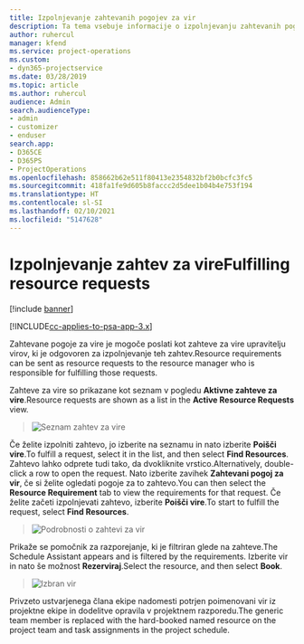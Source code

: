 ```yaml
---
title: Izpolnjevanje zahtevanih pogojev za vir
description: Ta tema vsebuje informacije o izpolnjevanju zahtevanih pogojev za vire.
author: ruhercul
manager: kfend
ms.service: project-operations
ms.custom:
- dyn365-projectservice
ms.date: 03/28/2019
ms.topic: article
ms.author: ruhercul
audience: Admin
search.audienceType:
- admin
- customizer
- enduser
search.app:
- D365CE
- D365PS
- ProjectOperations
ms.openlocfilehash: 858662b62e511f80413e2354832bf2b0bcfc3fc5
ms.sourcegitcommit: 418fa1fe9d605b8faccc2d5dee1b04b4e753f194
ms.translationtype: HT
ms.contentlocale: sl-SI
ms.lasthandoff: 02/10/2021
ms.locfileid: "5147628"
---
```

# <a name="fulfilling-resource-requests"></a><span data-ttu-id="f3b36-103">Izpolnjevanje zahtev za vire</span><span class="sxs-lookup"><span data-stu-id="f3b36-103">Fulfilling resource requests</span></span>

[!include [banner](../includes/psa-now-project-operations.md)]

[!INCLUDE[cc-applies-to-psa-app-3.x](../includes/cc-applies-to-psa-app-3x.md)]

<span data-ttu-id="f3b36-104">Zahtevane pogoje za vire je mogoče poslati kot zahteve za vire upravitelju virov, ki je odgovoren za izpolnjevanje teh zahtev.</span><span class="sxs-lookup"><span data-stu-id="f3b36-104">Resource requirements can be sent as resource requests to the resource manager who is responsible for fulfilling those requests.</span></span>

<span data-ttu-id="f3b36-105">Zahteve za vire so prikazane kot seznam v pogledu **Aktivne zahteve za vire**.</span><span class="sxs-lookup"><span data-stu-id="f3b36-105">Resource requests are shown as a list in the **Active Resource Requests** view.</span></span>

> ![Seznam zahtev za vire](media/Resource-Management-image59.png)

<span data-ttu-id="f3b36-107">Če želite izpolniti zahtevo, jo izberite na seznamu in nato izberite **Poišči vire**.</span><span class="sxs-lookup"><span data-stu-id="f3b36-107">To fulfill a request, select it in the list, and then select **Find Resources**.</span></span> <span data-ttu-id="f3b36-108">Zahtevo lahko odprete tudi tako, da dvokliknite vrstico.</span><span class="sxs-lookup"><span data-stu-id="f3b36-108">Alternatively, double-click a row to open the request.</span></span> <span data-ttu-id="f3b36-109">Nato izberite zavihek **Zahtevani pogoj za vir**, če si želite ogledati pogoje za to zahtevo.</span><span class="sxs-lookup"><span data-stu-id="f3b36-109">You can then select the **Resource Requirement** tab to view the requirements for that request.</span></span> <span data-ttu-id="f3b36-110">Če želite začeti izpolnjevati zahtevo, izberite **Poišči vire**.</span><span class="sxs-lookup"><span data-stu-id="f3b36-110">To start to fulfill the request, select **Find Resources**.</span></span>

> ![Podrobnosti o zahtevi za vir](media/Resource-Management-image60.png)

<span data-ttu-id="f3b36-112">Prikaže se pomočnik za razporejanje, ki je filtriran glede na zahteve.</span><span class="sxs-lookup"><span data-stu-id="f3b36-112">The Schedule Assistant appears and is filtered by the requirements.</span></span> <span data-ttu-id="f3b36-113">Izberite vir in nato še možnost **Rezerviraj**.</span><span class="sxs-lookup"><span data-stu-id="f3b36-113">Select the resource, and then select **Book**.</span></span>

> ![Izbran vir](media/Resource-Management-image61.png)

<span data-ttu-id="f3b36-115">Privzeto ustvarjenega člana ekipe nadomesti potrjen poimenovani vir iz projektne ekipe in dodelitve opravila v projektnem razporedu.</span><span class="sxs-lookup"><span data-stu-id="f3b36-115">The generic team member is replaced with the hard-booked named resource on the project team and task assignments in the project schedule.</span></span>
